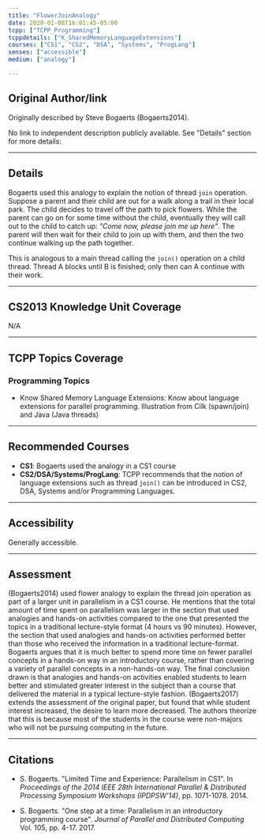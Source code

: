```yaml
---
title: "FlowerJoinAnalogy"
date: 2020-01-08T16:01:45-05:00
tcpp: ["TCPP_Programming"]
tcppdetails: ["K_SharedMemoryLanguageExtensions"]
courses: ["CS1", "CS2", "DSA", "Systems", "ProgLang"]
senses: ["accessible"]
medium: ["analogy"]

---
```


## Original Author/link

 Originally described by Steve Bogaerts (Bogaerts2014).

 No link to independent description publicly available. See "Details" section for more details:

---

## Details

Bogaerts used this analogy to explain the notion of thread `join` operation. Suppose a parent and their child are out for a walk along a trail in their local park. The child decides to travel off the path to pick flowers.
While the parent can go on for some time without the child, eventually they will call out to the child to catch up: _"Come now, please join me up here"_. The parent will then wait for their child to join up with them, and then 
the two continue walking up the path together.

This is analogous to a main thread calling the `join()` operation on a child thread. Thread A blocks until B is finished; only then can A continue with their work.

 
---

## CS2013 Knowledge Unit Coverage

N/A

---

## TCPP Topics Coverage

### Programming Topics

* Know Shared Memory Language Extensions: Know about language extensions for parallel programming. Illustration from Cilk (spawn/join) and Java (Java threads)

---

## Recommended Courses

* **CS1**: Bogaerts used the analogy in a CS1 course 
* **CS2/DSA/Systems/ProgLang**: TCPP recommends that the notion of language extensions such as thread `join()` can be introduced in CS2, DSA, Systems and/or Programming Languages.
---

## Accessibility

Generally accessible.

---


## Assessment 

(Bogaerts2014) used flower analogy to explain the thread join operation as part of a larger unit in parallelism in a CS1 course. He mentions that the total amount 
of time spent on parallelism was larger in the section that used analogies and hands-on activities compared 
to the one that presented the topics in a traditional lecture-style format (4 hours vs 90 minutes). However, 
the section that used analogies and hands-on activities performed better than those who received the 
information in a traditional lecture-format. Bogaerts argues that it is much better to spend more time on 
fewer parallel concepts in a hands-on way in an introductory course, rather than covering a variety of 
parallel concepts in a non-hands-on way. The final conclusion drawn is that analogies and hands-on activities 
enabled students to learn better and stimulated greater interest in the subject than a course that 
delivered the material in a typical lecture-style fashion. (Bogaerts2017) extends the assessment of the 
original paper, but found that while student interest increased, the desire to learn more decreased. The authors
theorize that this is because most of the students in the course were non-majors who will not be pursuing 
computing in the future. 


---

## Citations

* S. Bogaerts. "Limited Time and Experience: Parallelism in CS1". In _Proceedings of the 2014 IEEE 28th International Parallel & Distributed Processing Symposium Workshops  (IPDPSW'14)_, pp. 1071-1078. 2014.

* S. Bogaerts. "One step at a time: Parallelism in an introductory programming course". _Journal of Parallel and Distributed Computing_ Vol. 105, pp. 4-17. 2017.